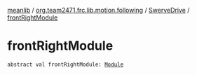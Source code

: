 [meanlib](../../index.md) / [org.team2471.frc.lib.motion.following](../index.md) / [SwerveDrive](index.md) / [frontRightModule](./front-right-module.md)

# frontRightModule

`abstract val frontRightModule: `[`Module`](-module/index.md)